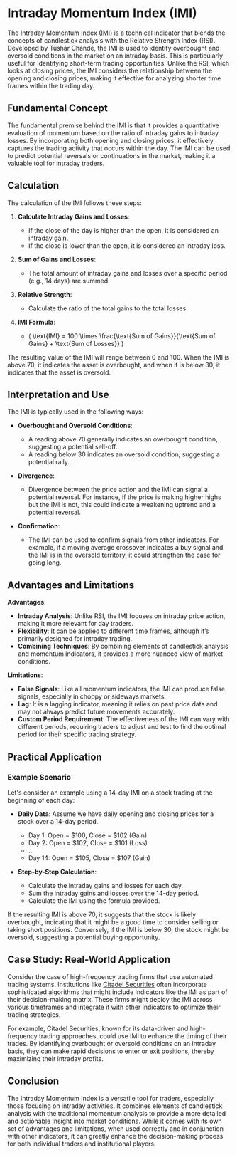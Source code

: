 # Intraday Momentum Index (IMI)

The Intraday Momentum Index (IMI) is a technical indicator that blends the concepts of candlestick analysis with the Relative Strength Index (RSI). Developed by Tushar Chande, the IMI is used to identify overbought and oversold conditions in the market on an intraday basis. This is particularly useful for identifying short-term trading opportunities. Unlike the RSI, which looks at closing prices, the IMI considers the relationship between the opening and closing prices, making it effective for analyzing shorter time frames within the trading day.

## Fundamental Concept

The fundamental premise behind the IMI is that it provides a quantitative evaluation of momentum based on the ratio of intraday gains to intraday losses. By incorporating both opening and closing prices, it effectively captures the trading activity that occurs within the day. The IMI can be used to predict potential reversals or continuations in the market, making it a valuable tool for intraday traders.

## Calculation

The calculation of the IMI follows these steps:

1. **Calculate Intraday Gains and Losses**:
   - If the close of the day is higher than the open, it is considered an intraday gain.
   - If the close is lower than the open, it is considered an intraday loss.

2. **Sum of Gains and Losses**:
   - The total amount of intraday gains and losses over a specific period (e.g., 14 days) are summed.

3. **Relative Strength**:
   - Calculate the ratio of the total gains to the total losses.

4. **IMI Formula**:
   - \( \text{IMI} = 100 \times \frac{\text{Sum of Gains}}{\text{Sum of Gains} + \text{Sum of Losses}} \)

The resulting value of the IMI will range between 0 and 100. When the IMI is above 70, it indicates the asset is overbought, and when it is below 30, it indicates that the asset is oversold.

## Interpretation and Use

The IMI is typically used in the following ways:

- **Overbought and Oversold Conditions**: 
  - A reading above 70 generally indicates an overbought condition, suggesting a potential sell-off.
  - A reading below 30 indicates an oversold condition, suggesting a potential rally.
  
- **Divergence**:
  - Divergence between the price action and the IMI can signal a potential reversal. For instance, if the price is making higher highs but the IMI is not, this could indicate a weakening uptrend and a potential reversal.

- **Confirmation**:
  - The IMI can be used to confirm signals from other indicators. For example, if a moving average crossover indicates a buy signal and the IMI is in the oversold territory, it could strengthen the case for going long.

## Advantages and Limitations

**Advantages**:
- **Intraday Analysis**: Unlike RSI, the IMI focuses on intraday price action, making it more relevant for day traders.
- **Flexibility**: It can be applied to different time frames, although it’s primarily designed for intraday trading.
- **Combining Techniques**: By combining elements of candlestick analysis and momentum indicators, it provides a more nuanced view of market conditions.

**Limitations**:
- **False Signals**: Like all momentum indicators, the IMI can produce false signals, especially in choppy or sideways markets.
- **Lag**: It is a lagging indicator, meaning it relies on past price data and may not always predict future movements accurately.
- **Custom Period Requirement**: The effectiveness of the IMI can vary with different periods, requiring traders to adjust and test to find the optimal period for their specific trading strategy.

## Practical Application

### Example Scenario

Let's consider an example using a 14-day IMI on a stock trading at the beginning of each day:

- **Daily Data**: Assume we have daily opening and closing prices for a stock over a 14-day period.
  - Day 1: Open = $100, Close = $102 (Gain)
  - Day 2: Open = $102, Close = $101 (Loss)
  - …
  - Day 14: Open = $105, Close = $107 (Gain)

- **Step-by-Step Calculation**:
  - Calculate the intraday gains and losses for each day.
  - Sum the intraday gains and losses over the 14-day period.
  - Calculate the IMI using the formula provided.

If the resulting IMI is above 70, it suggests that the stock is likely overbought, indicating that it might be a good time to consider selling or taking short positions. Conversely, if the IMI is below 30, the stock might be oversold, suggesting a potential buying opportunity.

## Case Study: Real-World Application

Consider the case of high-frequency trading firms that use automated trading systems. Institutions like [Citadel Securities](https://www.citadelsecurities.com/) often incorporate sophisticated algorithms that might include indicators like the IMI as part of their decision-making matrix. These firms might deploy the IMI across various timeframes and integrate it with other indicators to optimize their trading strategies.

For example, Citadel Securities, known for its data-driven and high-frequency trading approaches, could use IMI to enhance the timing of their trades. By identifying overbought or oversold conditions on an intraday basis, they can make rapid decisions to enter or exit positions, thereby maximizing their intraday profits. 

## Conclusion

The Intraday Momentum Index is a versatile tool for traders, especially those focusing on intraday activities. It combines elements of candlestick analysis with the traditional momentum analysis to provide a more detailed and actionable insight into market conditions. While it comes with its own set of advantages and limitations, when used correctly and in conjunction with other indicators, it can greatly enhance the decision-making process for both individual traders and institutional players.